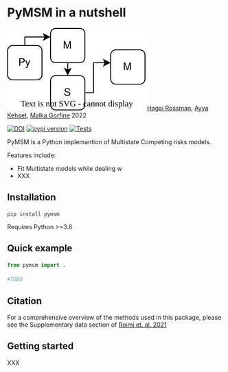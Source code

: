 # PyMSM in a nutshell
![PyMSM](pymsm_icon.svg)
[Hagai Rossman](https://hrossman.github.io/), [Ayya Kehset](https://github.com/ayya-keshet), [Malka Gorfine](https://www.tau.ac.il/~gorfinem/) 2022

[![DOI](https://zenodo.org/badge/443028256.svg)](https://zenodo.org/badge/latestdoi/443028256)
[![pypi version](https://img.shields.io/pypi/v/pymsm)](https://pypi.org/project/pymsm/)
[![Tests](https://github.com/hrossman/pymsm/workflows/Tests/badge.svg)](https://github.com/hrossman/pymsm/actions?workflow=Tests)


PyMSM is a Python implemantion of Multistate Competing risks models.

Features include:

- Fit Multistate models while dealing w
- XXX


## Installation

```
pip install pymsm
```

Requires Python >=3.8

## Quick example

```python
from pymsm import .

#TODO
```


## Citation

For a comprehensive overview of the methods used in this package, please see the Supplementary data section of [Roimi et. al. 2021](https://academic.oup.com/jamia/article/28/6/1188/6105188)

## Getting started

XXX
